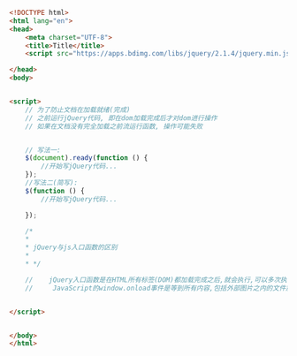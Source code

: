 
<BlogInfo id="331" title="3.文档就绪事件" author="白日梦想猿" pv=0 read_times=0 pre_cost_time="0分34秒" category="jQuery学习" tag_list="['jQuery学习']" create_time="2021.09.07 17:10:51" update_time="2021.09.07 17:28:33" />

```html
<!DOCTYPE html>
<html lang="en">
<head>
    <meta charset="UTF-8">
    <title>Title</title>
    <script src="https://apps.bdimg.com/libs/jquery/2.1.4/jquery.min.js"></script>

</head>
<body>


<script>
    // 为了防止文档在加载就绪(完成)
    // 之前运行jQuery代码, 即在dom加载完成后才对dom进行操作
    // 如果在文档没有完全加载之前流运行函数, 操作可能失败


    // 写法一:
    $(document).ready(function () {
        //开始写jQuery代码...
    });
    //写法二(简写):
    $(function () {
        //开始写jQuery代码...

    });

    /*
    *
    * jQuery与js入口函数的区别
    *
    * */

    //    jQuery入口函数是在HTML所有标签(DOM)都加载完成之后,就会执行,可以多次执行,第N次都不会被上次覆盖
    //     JavaScript的window.onload事件是等到所有内容,包括外部图片之内的文件加载完毕后才会执行.且只执行一次,且会覆盖前一次的内容


</script>


</body>
</html>
```
